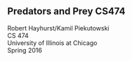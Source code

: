 
## Predators and Prey CS474
Robert Hayhurst/Kamil Piekutowski<br>
CS 474<br>
University of Illinois at Chicago<br>
Spring 2016<br>

